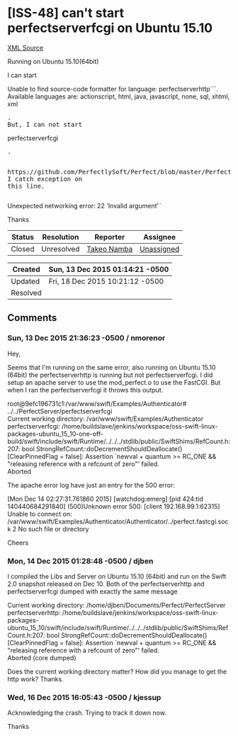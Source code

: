 # [ISS-48] can't start perfectserverfcgi on Ubuntu 15.10

[XML Source](./xml/ISS-48.xml)
<p><p>Running on Ubuntu 15.10(64bit)</p>

<p>I can start </p>
<div class="code panel" style="border-width: 1px;"><div class="codeContent panelContent">
<div class="error"><span class="error">Unable to find source-code formatter for language: perfectserverhttp```.</span> Available languages are: actionscript, html, java, javascript, none, sql, xhtml, xml</div><pre>.
But, I can not start </pre>
</div></div>
<p>perfectserverfcgi</p>
<div class="code panel" style="border-width: 1px;"><div class="codeContent panelContent">
<pre class="code-java">.

https:<span class="code-comment">//github.com/PerfectlySoft/Perfect/blob/master/PerfectLib/NetNamedPipe.swift#L82
</span>I <span class="code-keyword">catch</span> exception on <span class="code-keyword">this</span> line.
</pre>
</div></div>
<p>Unexpected networking error: 22 'Invalid argument'<tt>`</tt></p>

<p>Thanks</p></p>





Status|Resolution|Reporter|Assignee
------|----------|--------|--------
Closed|Unresolved|[Takeo Namba](groovelab)|[Unassigned]($-1)





Created|Sun, 13 Dec 2015 01:14:21 -0500
-------|--------------
Updated|Fri, 18 Dec 2015 10:21:12 -0500
Resolved|


## Comments




### Sun, 13 Dec 2015 21:36:23 -0500 / nmorenor 

<p><p>Hey, </p>

<p>Seems that I'm running on the same error, also running on Ubuntu 15.10 (64bit) the perfectserverhttp is running but not perfectserverfcgi. I did setup an apache server to use the mod_perfect.o to use the FastCGI. But when I ran the perfectserverfcgi it throws this output.</p>

<p>root@9efc196731c1:/var/www/swift/Examples/Authenticator# ../../PerfectServer/perfectserverfcgi <br/>
Current working directory: /var/www/swift/Examples/Authenticator<br/>
perfectserverfcgi: /home/buildslave/jenkins/workspace/oss-swift-linux-packages-ubuntu_15_10-one-off-build/swift/include/swift/Runtime/../../../stdlib/public/SwiftShims/RefCount.h:207: bool StrongRefCount::doDecrementShouldDeallocate() <span class="error">&#91;ClearPinnedFlag = false&#93;</span>: Assertion `newval + quantum &gt;= RC_ONE &amp;&amp; "releasing reference with a refcount of zero"' failed.<br/>
Aborted</p>

<p>The apache error log have just an entry for the 500 error:</p>

<p><span class="error">&#91;Mon Dec 14 02:27:31.761860 2015&#93;</span> <span class="error">&#91;watchdog:emerg&#93;</span> <span class="error">&#91;pid 424:tid 140440684291840&#93;</span> (500)Unknown error 500: <span class="error">&#91;client 192.168.99.1:62315&#93;</span> Unable to connect on: /var/www/swift/Examples/Authenticator/Authenticator/../perfect.fastcgi.sock 2 No such file or directory</p>

<p>Cheers</p></p>


### Mon, 14 Dec 2015 01:28:48 -0500 / djben 

<p><p>I compiled the Libs and Server on Ubuntu 15.10 (64bit) and run on the Swift 2.0 snapshot released on Dec 10. Both of the perfectserverhttp and perfectserverfcgi dumped with exactly the same message</p>

<p>Current working directory: /home/djben/Documents/Perfect/PerfectServer<br/>
perfectserverhttp: /home/buildslave/jenkins/workspace/oss-swift-linux-packages-ubuntu_15_10/swift/include/swift/Runtime/../../../stdlib/public/SwiftShims/RefCount.h:207: bool StrongRefCount::doDecrementShouldDeallocate() <span class="error">&#91;ClearPinnedFlag = false&#93;</span>: Assertion `newval + quantum &gt;= RC_ONE &amp;&amp; "releasing reference with a refcount of zero"' failed.<br/>
Aborted (core dumped)</p>

<p>Does the current working directory matter? How did you manage to get the http work? Thanks.</p></p>


### Wed, 16 Dec 2015 16:05:43 -0500 / kjessup 

<p><p>Acknowledging the crash. Trying to track it down now.</p>

<p>Thanks</p></p>


